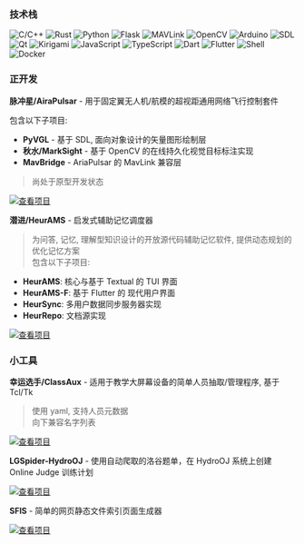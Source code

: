 ### 技术栈
<p align="left">
  <img src="https://img.shields.io/badge/C/C++-00599C?style=for-the-badge&logo=c%2B%2B&logoColor=white" alt="C/C++" />
  <img src="https://img.shields.io/badge/Rust-000000?style=for-the-badge&logo=rust&logoColor=white" alt="Rust" />
  <img src="https://img.shields.io/badge/Python-3776AB?style=for-the-badge&logo=python&logoColor=white" alt="Python" />
  <img src="https://img.shields.io/badge/Flask-222244?style=for-the-badge&logo=flask&logoColor=white" alt="Flask" />
  <img src="https://img.shields.io/badge/MAVLink-1C6EA4?style=for-the-badge&logo=drone&logoColor=white" alt="MAVLink" />
  <img src="https://img.shields.io/badge/OpenCV-5C3EE8?style=for-the-badge&logo=opencv&logoColor=white" alt="OpenCV" />
  <img src="https://img.shields.io/badge/Arduino-00979D?style=for-the-badge&logo=arduino&logoColor=white" alt="Arduino" />
  <img src="https://img.shields.io/badge/SDL-339933?style=for-the-badge&logo=sdl&logoColor=white" alt="SDL" />
  <img src="https://img.shields.io/badge/Qt-41CD52?style=for-the-badge&logo=qt&logoColor=white" alt="Qt" />
  <img src="https://img.shields.io/badge/Kirigami-4B6EAF?style=for-the-badge&logo=kde&logoColor=white" alt="Kirigami" />
  <img src="https://img.shields.io/badge/JavaScript-F7DF1E?style=for-the-badge&logo=javascript&logoColor=black" alt="JavaScript" />
  <img src="https://img.shields.io/badge/TypeScript-007ACC?style=for-the-badge&logo=typescript&logoColor=white" alt="TypeScript" />
  <img src="https://img.shields.io/badge/Dart-0175C2?style=for-the-badge&logo=dart&logoColor=white" alt="Dart" />
  <img src="https://img.shields.io/badge/Flutter-02569B?style=for-the-badge&logo=flutter&logoColor=white" alt="Flutter" />
  <img src="https://img.shields.io/badge/Shell-4EAA25?style=for-the-badge&logo=gnu-bash&logoColor=white" alt="Shell" />
  <img src="https://img.shields.io/badge/Docker-2496ED?style=for-the-badge&logo=docker&logoColor=white" alt="Docker" />
</p>

### 正开发

**脉冲星/AiraPulsar** - 用于固定翼无人机/航模的超视距通用网络飞行控制套件

包含以下子项目:  
 - **PyVGL** - 基于 SDL, 面向对象设计的矢量图形绘制层  
 - **秋水/MarkSight** - 基于 OpenCV 的在线持久化视觉目标标注实现  
 - **MavBridge** - AriaPulsar 的 MavLink 兼容层  

> 尚处于原型开发状态  

<a href="https://gitea.imwangzhiyu.xyz/ajax/AiraPulsar" style="pointer-events: none; cursor: default;">
  <img src="https://img.shields.io/badge/Gitea-查看项目-5F5F5F?style=for-the-badge&logo=gitea&logoColor=white" alt="查看项目" />
</a>

**潜进/HeurAMS** - 启发式辅助记忆调度器

> 为问答, 记忆, 理解型知识设计的开放源代码辅助记忆软件, 提供动态规划的优化记忆方案  
包含以下子项目:  
 - **HeurAMS**: 核心与基于 Textual 的 TUI 界面  
 - **HeurAMS-F**: 基于 Flutter 的 现代用户界面  
 - **HeurSync**: 多用户数据同步服务器实现  
 - **HeurRepo**: 文档源实现  

<a href="https://gitea.imwangzhiyu.xyz/ajax/HeurAMS" style="pointer-events: none; cursor: default;">
  <img src="https://img.shields.io/badge/Gitea-查看项目-5F5F5F?style=for-the-badge&logo=gitea&logoColor=white" alt="查看项目" />
</a>

### 小工具

**幸运选手/ClassAux** - 适用于教学大屏幕设备的简单人员抽取/管理程序, 基于 Tcl/Tk

> 使用 yaml, 支持人员元数据  
> 向下兼容名字列表  

<a href="https://gitea.imwangzhiyu.xyz/ajax/ClassAux" style="pointer-events: none; cursor: default;">
  <img src="https://img.shields.io/badge/Gitea-查看项目-5F5F5F?style=for-the-badge&logo=gitea&logoColor=white" alt="查看项目" />
</a>

**LGSpider-HydroOJ** - 使用自动爬取的洛谷题单，在 HydroOJ 系统上创建 Online Judge 训练计划

<a href="https://gitea.imwangzhiyu.xyz/ajax/LGSpider-HydroOJ" style="pointer-events: none; cursor: default;">
  <img src="https://img.shields.io/badge/Gitea-查看项目-5F5F5F?style=for-the-badge&logo=gitea&logoColor=white" alt="查看项目" />
</a>

**SFIS** - 简单的网页静态文件索引页面生成器

<a href="https://gitea.imwangzhiyu.xyz/ajax/SFIS" style="pointer-events: none; cursor: default;">
  <img src="https://img.shields.io/badge/Gitea-查看项目-5F5F5F?style=for-the-badge&logo=gitea&logoColor=white" alt="查看项目" />
</a>
